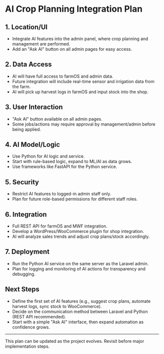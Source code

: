 # AI Crop Planning Integration Plan

## 1. Location/UI
- Integrate AI features into the admin panel, where crop planning and management are performed.
- Add an "Ask AI" button on all admin pages for easy access.

## 2. Data Access
- AI will have full access to farmOS and admin data.
- Future integration will include real-time sensor and irrigation data from the farm.
- AI will pick up harvest logs in farmOS and input stock into the shop.

## 3. User Interaction
- "Ask AI" button available on all admin pages.
- Some jobs/actions may require approval by management/admin before being applied.

## 4. AI Model/Logic
- Use Python for AI logic and service.
- Start with rule-based logic, expand to ML/AI as data grows.
- Use frameworks like FastAPI for the Python service.

## 5. Security
- Restrict AI features to logged-in admin staff only.
- Plan for future role-based permissions for different staff roles.

## 6. Integration
- Full REST API for farmOS and MWF integration.
- Develop a WordPress/WooCommerce plugin for shop integration.
- AI will analyze sales trends and adjust crop plans/stock accordingly.

## 7. Deployment
- Run the Python AI service on the same server as the Laravel admin.
- Plan for logging and monitoring of AI actions for transparency and debugging.

## Next Steps
- Define the first set of AI features (e.g., suggest crop plans, automate harvest logs, sync stock to WooCommerce).
- Decide on the communication method between Laravel and Python (REST API recommended).
- Start with a simple "Ask AI" interface, then expand automation as confidence grows.

---
This plan can be updated as the project evolves. Revisit before major implementation steps.
